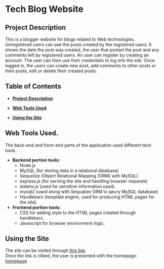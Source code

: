 # Tech Blog Website

## Project Description 
This is a blogger website for blogs related to Web technologies. Unregistered users can see the posts created by the registered users. It shows the date the post was created, the user that posted the post and any comments left by registered users. An user can register by creating an account. The user can then use their credentials to log into the site. Once logged in, the users can create new post, add comments to other posts or their posts, edit or delete their created posts. 

## Table of Contents
- **[Project Description](#project-description)**  
  
- **[Web Tools Used](#web-tools-used)**

- **[Using the Site](#using-the-site)**

## Web Tools Used.
The back-end and front-end parts of the application used different tech tools.  
- __Backend portion tools:__
  - Node.js
  - MySQL (for storing data in a relational database)
  - Sequelize (Object Relational Mapping (ORM) with MySQL)
  - express.js (for serving the site and handling browser requests)
  - dotenv.js (used for sensitive information used)
  - mysql2 (used along with Sequqlize ORM to qeury MySQL database)
  - Handlebars (template engine, used for producing HTML pages for the site)
- __Frontend portion tools:__
  - CSS for adding style to the HTML pages created through handlebars.
  - Javascript for browser environment logic.

## Using the Site
The site can be visited through [this link]().  
Once the link is cliked, the user is presented with the homepage:  
[homepage](./finished-images/homepate.PNG)
